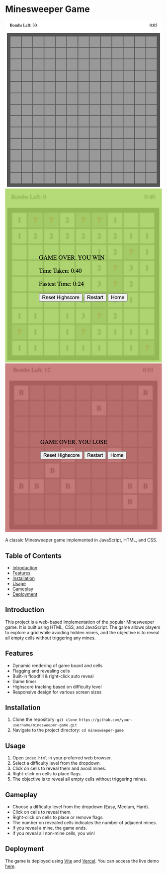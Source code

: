 # Minesweeper Game

![Minesweeper Preview](./public/images/mediumDifficulty.png)
![Win Preview](./public/images/winScreen.png)
![Lose Pewview](./public/images/loseScreen.png)

A classic Minesweeper game implemented in JavaScript, HTML, and CSS.

## Table of Contents

- [Introduction](#introduction)
- [Features](#features)
- [Installation](#installation)
- [Usage](#usage)
- [Gameplay](#gameplay)
- [Deployment](#deployment)

## Introduction

This project is a web-based implementation of the popular Minesweeper game. It is built using HTML, CSS, and JavaScript. The game allows players to explore a grid while avoiding hidden mines, and the objective is to reveal all empty cells without triggering any mines.

## Features

- Dynamic rendering of game board and cells
- Flagging and revealing cells
- Built-in floodfill & right-click auto reveal
- Game timer
- Highscore tracking based on difficulty level
- Responsive design for various screen sizes

## Installation

1. Clone the repository: `git clone https://github.com/your-username/minesweeper-game.git`
2. Navigate to the project directory: `cd minesweeper-game`

## Usage

1. Open `index.html` in your preferred web browser.
2. Select a difficulty level from the dropdown.
3. Click on cells to reveal them and avoid mines.
4. Right-click on cells to place flags.
5. The objective is to reveal all empty cells without triggering mines.

## Gameplay

- Choose a difficulty level from the dropdown (Easy, Medium, Hard).
- Click on cells to reveal them.
- Right-click on cells to place or remove flags.
- The number on revealed cells indicates the number of adjacent mines.
- If you reveal a mine, the game ends.
- If you reveal all non-mine cells, you win!

## Deployment

The game is deployed using [Vite](https://vitejs.dev/) and [Vercel](https://vercel.com/). You can access the live demo [here](https://minesweeper-git-main-marcusawd.vercel.app/).
